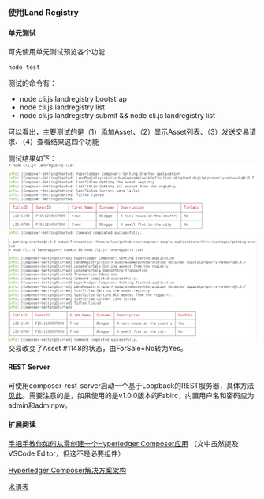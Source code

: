 ### 使用Land Registry

#### 单元测试

可先使用单元测试预览各个功能

```
node test
```

测试的命令有：

* node cli.js landregistry bootstrap
* node cli.js landregistry list
* node cli.js landregistry submit && node cli.js landregistry list

可以看出，主要测试的是（1）添加Asset、（2）显示Asset列表、（3）发送交易请求、（4）查看结果这四个功能

测试结果如下：![](/assets/import.png)![](/assets/submit&list.png)交易改变了Asset \#1148的状态，由ForSale=No转为Yes。

#### REST Server

可使用composer-rest-server启动一个基于Loopback的REST服务器，具体方法[见此](https://hyperledger.github.io/composer/integrating/getting-started-rest-api.html)。需要注意的是，如果使用的是v1.0.0版本的Fabirc，内置用户名和密码应为admin和adminpw。



#### 扩展阅读

[手把手教你如何从零创建一个Hyperledger Composer应用](https://hyperledger.github.io/composer/tutorials/developer-guide.html)  （文中虽然提及VSCode Editor，但这不是必要组件）

[Hyperledger Composer解决方案架构](https://hyperledger.github.io/composer/introduction/solution-architecture.html)

[术语表](https://hyperledger.github.io/composer/reference/glossary.html)





